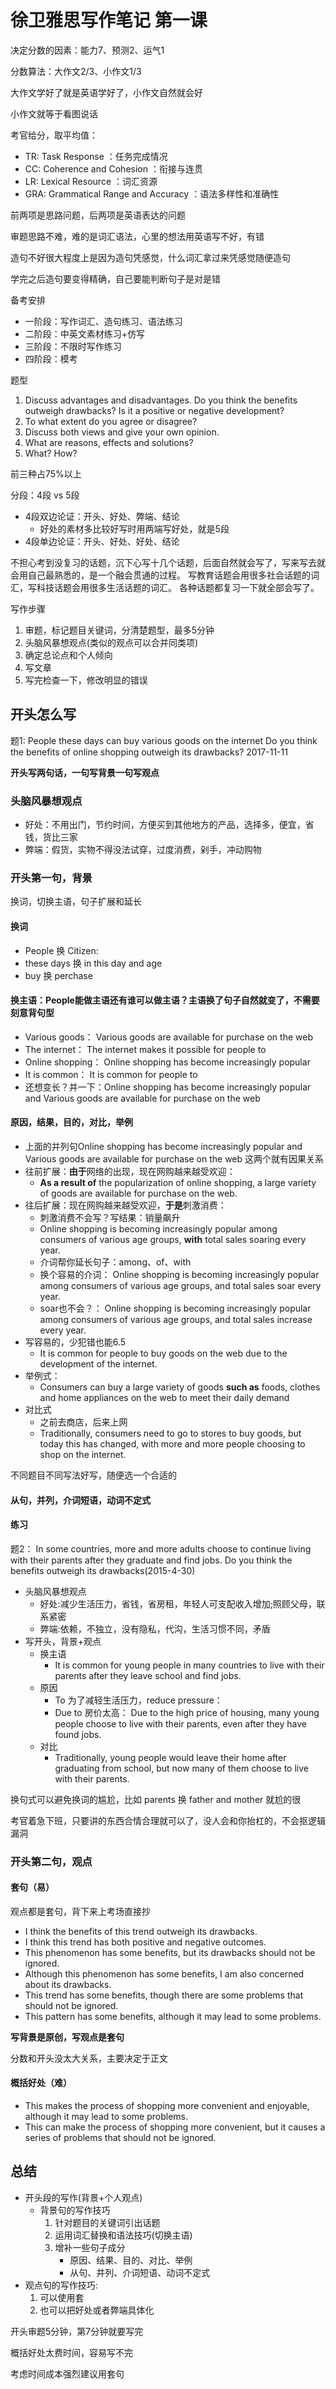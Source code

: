 # 徐卫雅思写作笔记 第一课

决定分数的因素：能力7、预测2、运气1

分数算法：大作文2/3、小作文1/3

大作文学好了就是英语学好了，小作文自然就会好

小作文就等于看图说话

考官给分，取平均值：
* TR: Task Response ：任务完成情况
* CC: Coherence and Cohesion ：衔接与连贯
* LR: Lexical Resource ：词汇资源
* GRA: Grammatical Range and Accuracy ：语法多样性和准确性

前两项是思路问题，后两项是英语表达的问题

审题思路不难，难的是词汇语法，心里的想法用英语写不好，有错

造句不好很大程度上是因为造句凭感觉，什么词汇拿过来凭感觉随便造句

学完之后造句要变得精确，自己要能判断句子是对是错

备考安排
* 一阶段：写作词汇、造句练习、语法练习
* 二阶段：中英文素材练习+仿写
* 三阶段：不限时写作练习
* 四阶段：模考

题型
1. Discuss advantages and disadvantages. Do you think the benefits outweigh drawbacks? Is it a positive or negative development?
2. To what extent do you agree or disagree?
3. Discuss both views and give your own opinion.
4. What are reasons, effects and solutions?
5. What? How?

前三种占75%以上

分段：4段 vs 5段

* 4段双边论证：开头、好处、弊端、结论
  * 好处的素材多比较好写时用两端写好处，就是5段
* 4段单边论证：开头、好处、好处、结论

不担心考到没复习的话题，沉下心写十几个话题，后面自然就会写了，写来写去就会用自己最熟悉的，是一个融会贯通的过程。
写教育话题会用很多社会话题的词汇，写科技话题会用很多生活话题的词汇。
各种话题都复习一下就全部会写了。

写作步骤
1. 审题，标记题目关键词，分清楚题型，最多5分钟
2. 头脑风暴想观点(类似的观点可以合并同类项)
3. 确定总论点和个人倾向
4. 写文章
5. 写完检查一下，修改明显的错误

## 开头怎么写

题1: People these days can buy various goods on the internet Do you think the benefits of online shopping outweigh its drawbacks? 2017-11-11

**开头写两句话，一句写背景一句写观点**

### 头脑风暴想观点

* 好处：不用出门，节约时间，方便买到其他地方的产品，选择多，便宜，省钱，货比三家
* 弊端：假货，实物不得没法试穿，过度消费，剁手，冲动购物

### 开头第一句，背景

换词，切换主语，句子扩展和延长

#### 换词

* People 换 Citizen:
* these days 换 in this day and age
* buy 换 perchase

#### 换主语：People能做主语还有谁可以做主语？主语换了句子自然就变了，不需要刻意背句型

* Various goods： Various goods are available for purchase on the web
* The internet： The internet makes it possible for people to
* Online shopping： Online shopping has become increasingly popular
* It is common： It is common for people to
* 还想变长？并一下：Online shopping has become increasingly popular and Various goods are available for purchase on the web

#### 原因，结果，目的，对比，举例

* 上面的并列句Online shopping has become increasingly popular and Various goods are available for purchase on the web 这两个就有因果关系
* 往前扩展：**由于**网络的出现，现在网购越来越受欢迎：
  * **As a result of** the popularization of online shopping, a large variety of goods are available for purchase on the web.
* 往后扩展：现在网购越来越受欢迎，**于是**刺激消费：
  * 刺激消费不会写？写结果：销量飙升
  * Online shopping is becoming increasingly popular among consumers of various age groups, **with** total sales soaring every year.
  * 介词帮你延长句子：among、of、with
  * 换个容易的介词： Online shopping is becoming increasingly popular among consumers of various age groups, and total sales soar every year.
  * soar也不会？： Online shopping is becoming increasingly popular among consumers of various age groups, and total sales increase every year.
* 写容易的，少犯错也能6.5
  * It is common for people to buy goods on the web due to the development of the internet.
* 举例式：
  * Consumers can buy a large variety of goods **such as** foods, clothes and home appliances on the web to meet their daily demand
* 对比式
  * 之前去商店，后来上网
  * Traditionally, consumers need to go to stores to buy goods, but today this has changed, with more and more people choosing to shop on the internet.

不同题目不同写法好写，随便选一个合适的

#### 从句，并列，介词短语，动词不定式

#### 练习

题2： In some countries, more and more adults choose to continue living with their parents after they graduate and find jobs. Do you think the benefits outweigh its drawbacks(2015-4-30)

* 头脑风暴想观点
  * 好处:减少生活压力，省钱，省房租，年轻人可支配收入增加;照顾父母，联系紧密
  * 弊端:依赖，不独立，没有隐私，代沟，生活习惯不同，矛盾
* 写开头，背景+观点
  * 换主语
    * It is common for young people in many countries to live with their parents after they leave school and find jobs.
  * 原因
    * To 为了减轻生活压力，reduce pressure：
    * Due to 房价太高： Due to the high price of housing, many young people choose to live with their parents, even after they have found jobs.
  * 对比
    * Traditionally, young people would leave their home after graduating from school, but now many of them choose to live with their parents.

换句式可以避免换词的尴尬，比如 parents 换 father and mother 就尬的很

考官着急下班，只要讲的东西合情合理就可以了，没人会和你抬杠的，不会抠逻辑漏洞

### 开头第二句，观点

#### 套句（易）

观点都是套句，背下来上考场直接抄

* I think the benefits of this trend outweigh its drawbacks.
* I think this trend has both positive and negative outcomes.
* This phenomenon has some benefits, but its drawbacks should not be ignored.
* Although this phenomenon has some benefits, I am also concerned about its drawbacks.
* This trend has some benefits, though there are some problems that should not be ignored.
* This pattern has some benefits, although it may lead to some problems.

**写背景是原创，写观点是套句**

分数和开头没太大关系，主要决定于正文

#### 概括好处（难）

* This makes the process of shopping more convenient and enjoyable, although it may lead to some problems.
* This can make the process of shopping more convenient, but it causes a series of problems that should not be ignored.

## 总结

* 开头段的写作(背景+个人观点)
  * 背景句的写作技巧
    1. 针对题目的关键词引出话题
    2. 运用词汇替换和语法技巧(切换主语)
    3. 增补一些句子成分
       * 原因、结果、目的、对比、举例
       * 从句、并列、介词短语、动词不定式
* 观点句的写作技巧:
  1. 可以使用套
  2. 也可以把好处或者弊端具体化

开头审题5分钟，第7分钟就要写完

概括好处太费时间，容易写不完

考虑时间成本强烈建议用套句